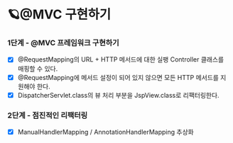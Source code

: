 # 🪐@MVC 구현하기

### 1단계 - @MVC 프레임워크 구현하기

- [x] @RequestMapping의 URL + HTTP 메서드에 대한 실팽 Controller 클래스를 매핑할 수 있다.
- [x] @RequestMapping에 메서드 설정이 되어 있지 않으면 모든 HTTP 메서드를 지원해야 한다.
- [x] DispatcherServlet.class의 뷰 처리 부분을 JspView.class로 리팩터링한다.

### 2단계 - 점진적인 리팩터링

- [x] ManualHandlerMapping / AnnotationHandlerMapping 추상화
